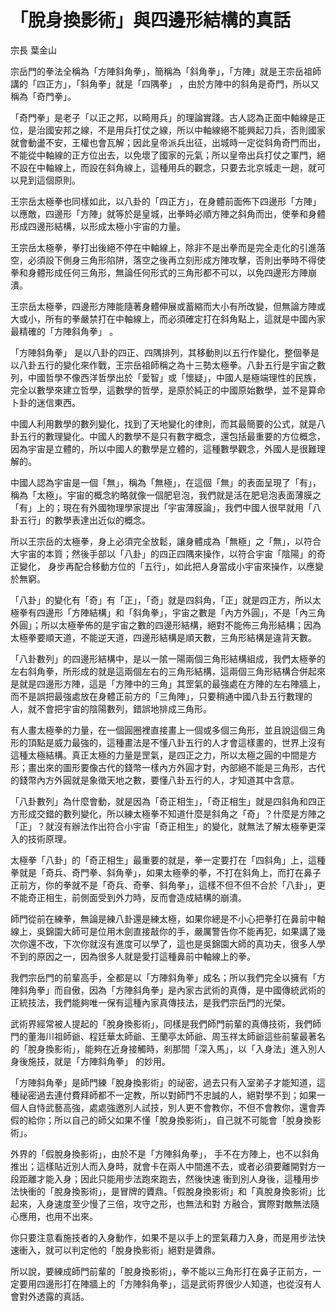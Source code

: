 # 「脫身換影術」與四邊形結構的真話

宗長
葉金山


宗岳門的拳法全稱為「方陣斜角拳」，簡稱為「斜角拳」，「方陣」就是王宗岳祖師講的「四正方」，「斜角拳」就是「四隅拳」 ，由於方陣中的斜角是奇門，所以又稱為「奇門拳」。

「奇門拳」是老子「以正之邦，以畸用兵」的理論實踐。古人認為正面中軸線是正位，是治國安邦之線，不是用兵打仗之線，所以中軸線絕不能興起刀兵，否則國家就會動盪不安，王權也會瓦解；因此皇帝派兵出征，出城時一定從斜角奇門而出，不能從中軸線的正方位出去，以免壞了國家的元氣；所以皇帝出兵打仗之軍門，絕不設在中軸線上，而設在斜角線上，這種用兵的觀念，只要去北京城走一趟，就可以見到這個原則。

王宗岳太極拳也同樣如此，以八卦的「四正方」，在身體前面佈下四邊形「方陣」以應敵，四邊形「方陣」就等於是皇城，出拳時必順方陣之斜角而出，使拳和身體形成四邊形結構，以形成太極小宇宙的力量。

王宗岳太極拳，拳打出後絕不停在中軸線上，除非不是出拳而是完全走化的引進落空，必須設下側身三角形陷阱，落空之後再立刻形成方陣攻擊，否則出拳時不得使拳和身體形成任何三角形，無論任何形式的三角形都不可以，以免四邊形方陣崩潰。

王宗岳太極拳，四邊形方陣能隨著身體伸展或蓄縮而大小有所改變，但無論方陣或大或小，所有的拳嚴禁打在中軸線上，而必須確定打在斜角點上，這就是中國內家最精確的「方陣斜角拳」 。

「方陣斜角拳」 是以八卦的四正、四隅排列，其移動則以五行作變化，整個拳是以八卦五行的變化來作戰，王宗岳祖師稱之為十三勢太極拳。八卦五行是宇宙之數列，中國哲學不像西洋哲學出於「愛智」或「懷疑」，中國人是極端理性的民族，完全以數學來建立哲學，這數學的哲學，是原於純正的中國原始數學，並不是算命卜卦的迷信東西。

中國人利用數學的數列變化，找到了天地變化的律則，而其最簡要的公式，就是八卦五行的數理變化。中國人的數學不是只有數字概念，還包括最重要的方位概念，因為宇宙是立體的，所以中國人的數學是立體的，這種數學觀念，外國人是很難理解的。

中國人認為宇宙是一個「無」，稱為「無極」，在這個「無」的表面呈現了「有」，稱為「太極」。宇宙的概念約略就像一個肥皂泡，我們就是活在肥皂泡表面薄膜之「有」上的；現在有外國物理學家提出「宇宙薄膜論」，我們中國人很早就用「八卦五行」的數學表達出近似的概念。

所以王宗岳的太極拳，身上必須完全放鬆，讓身體成為「無極」之「無」，以符合大宇宙的本質；然後手部以「八卦」的四正四隅來操作，以符合宇宙「陰陽」的奇正變化， 身步再配合移動方位的「五行」，如此把人身當成小宇宙來操作，以應變於無窮。

「八卦」的變化有「奇」有「正」，「奇」就是四斜角，「正」就是四正方，所以太極拳有四邊形「方陣結構」和「斜角拳」，宇宙之數是「內方外圓」，不是「內三角外圓」；所以太極拳佈的是宇宙之數的四邊形結構，絕對不能佈三角形結構；因為太極拳要順天道，不能逆天道，四邊形結構是順天數，三角形結構是違背天數。

「八卦數列」的四邊形結構中，是以一隂一陽兩個三角形結構組成，我們太極拳的左右斜角拳，所形成的就是這兩個左右的三角形結構，這兩個三角形結構合併起來 是就是四邊形方陣，這是「方陣中的三角」其罡氣的最強處在方陣的左右陣牆上，而不是誤把最強處放在身體正前方的「三角陣」，只要稍通中國八卦五行數理的人，就不會把宇宙的陰陽數列，錯誤地排成三角形。

有人畫太極拳的力量，在一個圓圈裡直接畫上一個或多個三角形，並且說這個三角形的頂點是威力最強的，這種畫法是不懂八卦五行的人才會這樣畫的，世界上沒有這種太極結構。真正太極的力量是罡氣，是四正之力，所以太極之圓的中間是方形；畫出來的圖形要像古代的錢幣一樣內方外圓才對，內部絕不能是三角形，古代的錢幣內方外圓就是象徵天地之數，要懂八卦五行的人，才知道其中含意。

「八卦數列」為什麼會動，就是因為「奇正相生」，「奇正相生」就是四斜角和四正方形成交錯的數列變化，所以練太極拳不知道什麼是斜角之「奇」？什麼是方陣之「正」？就沒有辦法作出符合小宇宙「奇正相生」的變化，就無法了解太極拳更深入的技術原理。

太極拳「八卦」的「奇正相生」最重要的就是，拳一定要打在「四斜角」上，這種拳就是「奇兵、奇門拳、斜角拳」，如果太極拳的拳，不打在斜角上，而打在鼻子正前方，你的拳就不是「奇兵、奇拳、斜角拳」，這樣不但不但不合於「八卦」，更不能奇正相生，前側面受到外力時，反而會造成結構的崩潰。

師門從前在練拳，無論是練八卦還是練太極，如果你總是不小心把拳打在鼻前中軸線上，吳錦園大師可是位用木劍直接敲你的手，嚴厲警告你不能再犯，如果講了幾次你還不改，下次你就沒有進度可以學了，這也是吳錦園大師的真功夫，很多人學不到的原因之一，因為很多人就是愛打這種鼻前中軸線上的拳。

我們宗岳門的前輩高手，全都是以「方陣斜角拳」成名；所以我們完全以擁有「方陣斜角拳」而自傲，因為「方陣斜角拳」是內家古武術的真傳，是中國傳統武術的正統技法，我們能夠唯一保有這種內家真傳技法，是我們宗岳門的光榮。

武術界經常被人提起的「脫身換影術」，同樣是我們師門前輩的真傳技術，我們師門的董海川祖師爺、程廷華太師爺、王蘭亭太師爺、周玉祥太師爺這些前輩最著名的「脫身換影術」，能夠在近身接觸時，剎那間「深入馬」，以「入身法」進入別人身後施技，就是「方陣斜角拳」 的妙用。

「方陣斜角拳」是師門練「脫身換影術」的祕密，過去只有入室弟子才能知道，這種祕密過去連付費拜師都不一定教，所以對師門不忠誠的人，絕對學不到；如果一個人自恃武藝高強，處處強邀別人試技，別人更不會教你，不但不會教你，還會弄假的給你；所以自己的師父如果不懂「脫身換影術」，自己就不可能會「脫身換影術」。

外界的「假脫身換影術」，由於不是「方陣斜角拳」， 手不在方陣上，也不以斜角推出；這樣貼近別人而入身時，就會卡在兩人中間進不去，或者必須要離開對方一段距離才能入身；因此只能用步法跑來跑去，然後快速 衝到別人身後，這種用步法快衝的「脫身換影術」，是冒牌的贗鼎。「假脫身換影術」和「真脫身換影術」比起來，入身速度至少慢了三倍，攻守之形，也無法和對 方融合，實際對敵無法隨心應用，也用不出來。

你只要注意看施技者的入身動作，如果不是以手上的罡氣藉力入身，而是用步法快速衝入，就可以判定他的「脫身換影術」絕對是贗鼎。

所以說，要練成師門前輩的「脫身換影術」，拳不能以三角形打在鼻子正前方，一定要用四邊形打在陣牆上的「方陣斜角拳」，這是武術界很少人知道，也從沒有人會對外透露的真話。